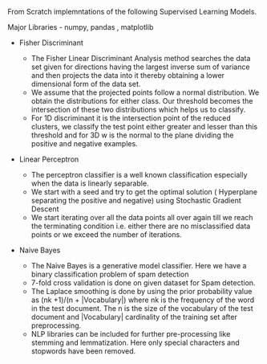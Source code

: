 From Scratch implemntations of the following Supervised Learning Models.

Major Libraries - numpy, pandas , matplotlib

- Fisher Discriminant
    - The Fisher Linear Discriminant Analysis method searches the data set given for directions having the largest inverse sum of variance and then projects the data into it thereby obtaining a lower dimensional form of the data set.
    - We assume that the projected points follow a normal distribution. We obtain the distributions for either class. Our threshold becomes the intersection of these two distributions which helps us to classify.
    - For 1D discriminant it is the intersection point of the reduced clusters, we classify the test point either greater and lesser than this threshold and for 3D w is the normal to the plane dividing the positive and negative examples.


- Linear Perceptron
    - The perceptron classifier is a well known classification especially when the data is linearly separable.
    - We start with a seed and try to get the optimal solution ( Hyperplane separating the positive and negative) using Stochastic Gradient Descent
    - We start iterating over all the data points all over again till we reach the terminating condition i.e. either there are no misclassified data points or we exceed the number of iterations.


- Naive Bayes
    - The Naive Bayes is a generative model classifier. Here we have a binary classification problem of spam detection
    - 7-fold cross validation is done on given dataset for Spam detection.
    - The Laplace smoothing is done by using the prior probability value as (nk +1)/(n + |Vocabulary|) where nk is the frequency of the word in the test document. The n is the size of  the vocabulary of the test document and |Vocabulary| cardinality of the training set after preprocessing.
    - NLP libraries can be included for further pre-processing like stemming and lemmatization. Here only special characters and stopwords have been removed.